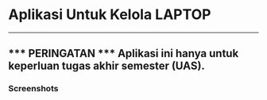 ﻿# Aplikasi Untuk Kelola LAPTOP
---
*** PERINGATAN ***
Aplikasi ini hanya untuk keperluan tugas akhir semester (UAS).
---

### Screenshots
